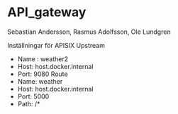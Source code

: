 # API_gateway

Sebastian Andersson, Rasmus Adolfsson, Ole Lundgren

Inställningar för APISIX
Upstream
- Name : weather2
- Host: host.docker.internal
- Port: 9080
Route
- Name: weather
- Host: host.docker.internal
- Port: 5000
- Path: /*
